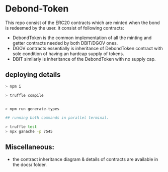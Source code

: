 # Debond-Token

This repo consist of the ERC20 contracts  which are minted when the bond is redeemed by the user. it consist of following contracts: 

- DebondToken is the common implementation of all the minting and getter contracts needed by both DBIT/DGOV ones.
- DGOV contracts essentially is inheritance of DebondToken contract with sole condition of having an hardcap supply of tokens.
- DBIT similarly is inheritance of the DebondToken with no supply cap.

## deploying details

```bash
> npm i

> truffle compile 


> npm run generate-types

## running both commands in parallel terminal.

> truffle test  
> npx ganache -p 7545

```

## Miscellaneous: 

- the contract inheritance  diagram & details of contracts are available in the docs/ folder.
